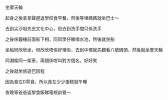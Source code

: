 坐摩天輪

起身之後拿拿聲趕返學校食早餐，然後等埋媽媽就坐巴士～

去到尖沙咀先去文化中心，但去到洗手間只係洗手

之後係鐘樓前面影下相，同同學仔睇噴水池，然後就坐船

坐船同欣欣坐，但欣欣唔係好理佢，去到中環就先觀看八號碼頭，然後就坐摩天輪

同湘榆同一架車，兩個係咁叫對方個名，好好笑

之後就坐旅遊巴回程

因為食左D零食，所以食左少少蛋糕就午睡

夜晚等爸爸返黎食飯睇電視訓覺～